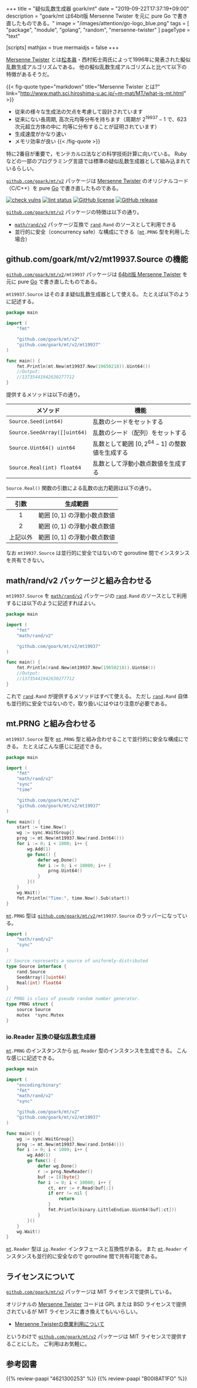 +++
title = "疑似乱数生成器 goark/mt"
date =  "2019-09-22T17:37:19+09:00"
description = "goark/mt は64bit版 Mersenne Twister を元に pure Go で書き直したものである。"
image = "/images/attention/go-logo_blue.png"
tags = [ "package", "module", "golang", "random", "mersenne-twister" ]
pageType = "text"

[scripts]
  mathjax = true
  mermaidjs = false
+++

[Mersenne Twister] とは[松本眞](http://www.math.sci.hiroshima-u.ac.jp/~m-mat/ "Makoto Matsumoto Home Page")・西村拓士両氏によって1996年に発表された擬似乱数生成アルゴリズムである。
他の擬似乱数生成アルゴリズムと比べて以下の特徴があるそうだ。

{{< fig-quote type="markdown" title="Mersenne Twister とは?" link="http://www.math.sci.hiroshima-u.ac.jp/~m-mat/MT/what-is-mt.html" >}}
- 従来の様々な生成法の欠点を考慮して設計されています
- 従来にない長周期, 高次元均等分布を持ちます（周期が $2^{19937}-1$ で、623次元超立方体の中に 均等に分布することが証明されています）
- 生成速度がかなり速い
- メモリ効率が良い
{{< /fig-quote >}}

特に2番目が重要で，モンテカルロ法などの科学技術計算に向いている。
Ruby などの一部のプログラミング言語では標準の疑似乱数生成器として組み込まれているらしい。

[`github.com/goark/mt/v2`] パッケージは [Mersenne Twister] のオリジナルコード（C/C++）を pure [Go] で書き直したものである。

[![check vulns](https://github.com/goark/mt/workflows/vulns/badge.svg)](https://github.com/goark/mt/actions)
[![lint status](https://github.com/goark/mt/workflows/lint/badge.svg)](https://github.com/goark/mt/actions)
[![GitHub license](https://img.shields.io/badge/license-MIT-blue.svg)](https://raw.githubusercontent.com/goark/mt/master/LICENSE)
[![GitHub release](https://img.shields.io/github/release/goark/mt.svg)](https://github.com/goark/mt/releases/latest)

[`github.com/goark/mt/v2`] パッケージの特徴は以下の通り。

- [`math/rand/v2`] パッケージ互換で [`rand`][`math/rand/v2`]`.Rand` のソースとして利用できる
- 並行的に安全（concurrency safe）な構成にできる（[`mt`][`github.com/goark/mt/v2`]`.PRNG` 型を利用した場合）

## github.com/goark/mt/v2/mt19937.Source の機能

[`github.com/goark/mt/v2`]`/mt19937` パッケージは [64bit版 Mersenne Twister](http://www.math.sci.hiroshima-u.ac.jp/~m-mat/MT/mt64.html) を元に pure [Go] で書き直したものである。

`mt19937.Source` はそのまま疑似乱数生成器として使える。
たとえば以下のように記述する。

```go
package main

import (
    "fmt"

    "github.com/goark/mt/v2"
    "github.com/goark/mt/v2/mt19937"
)

func main() {
    fmt.Println(mt.New(mt19937.New(19650218)).Uint64())
    //Output:
    //13735441942630277712
}
```

提供するメソッドは以下の通り。

| メソッド                     | 機能                                              |
| ---------------------------- | ------------------------------------------------- |
| `Source.Seed(int64)`         | 乱数のシードをセットする                          |
| `Source.SeedArray([]uint64)` | 乱数のシード（配列）をセットする                  |
| `Source.Uint64() uint64`     | 乱数として範囲 $[0, 2^{64}-1]$ の整数値を生成する |
| `Source.Real(int) float64`   | 乱数として浮動小数点数値を生成する                |

`Source.Real()` 関数の引数による乱数の出力範囲は以下の通り。

|   引数   | 生成範囲                       |
| :------: | ------------------------------ |
|    1     | 範囲 $[0, 1)$ の浮動小数点数値 |
|    2     | 範囲 $(0, 1)$ の浮動小数点数値 |
| 上記以外 | 範囲 $[0, 1]$ の浮動小数点数値 |

なお `mt19937.Source` は並行的に安全ではないので goroutine 間でインスタンスを共有できない。

## math/rand/v2 パッケージと組み合わせる

`mt19937.Source` を [`math/rand/v2`] パッケージの [`rand`][`math/rand/v2`]`.Rand` のソースとして利用するには以下のように記述すればよい。

```go
package main

import (
    "fmt"
    "math/rand/v2"

    "github.com/goark/mt/v2/mt19937"
)

func main() {
    fmt.Println(rand.New(mt19937.New(19650218)).Uint64())
    //Output:
    //13735441942630277712
}
```

これで [`rand`][`math/rand/v2`]`.Rand` が提供するメソッドはすべて使える。
ただし [`rand`][`math/rand/v2`]`.Rand` 自体も並行的に安全ではないので，取り扱いにはやはり注意が必要である。

## mt.PRNG と組み合わせる

`mt19937.Source` 型を [`mt`][`github.com/goark/mt/v2`]`.PRNG` 型と組み合わせることで並行的に安全な構成にできる。
たとえばこんな感じに記述できる。

```go
package main

import (
    "fmt"
    "math/rand/v2"
    "sync"
    "time"

    "github.com/goark/mt/v2"
    "github.com/goark/mt/v2/mt19937"
)

func main() {
    start := time.Now()
    wg := sync.WaitGroup{}
    prng := mt.New(mt19937.New(rand.Int64()))
    for i := 0; i < 1000; i++ {
        wg.Add(1)
        go func() {
            defer wg.Done()
            for i := 0; i < 10000; i++ {
                prng.Uint64()
            }
        }()
    }
    wg.Wait()
    fmt.Println("Time:", time.Now().Sub(start))
}
```

[`mt`][`github.com/goark/mt/v2`]`.PRNG` 型は [`github.com/goark/mt/v2`]`/mt19937.Source` のラッパーになっている。

```go
import (
    "math/rand/v2"
    "sync"
)

// Source represents a source of uniformly-distributed
type Source interface {
    rand.Source
    SeedArray([]uint64)
    Real(int) float64
}

// PRNG is class of pseudo random number generator.
type PRNG struct {
    source Source
    mutex  *sync.Mutex
}
```

### io.Reader 互換の疑似乱数生成器

[`mt`][`github.com/goark/mt/v2`]`.PRNG` のインスタンスから [`mt`][`github.com/goark/mt/v2`]`.Reader` 型のインスタンスを生成できる。
こんな感じに記述できる。

```go
package main

import (
    "encoding/binary"
    "fmt"
    "math/rand/v2"
    "sync"

    "github.com/goark/mt/v2"
    "github.com/goark/mt/v2/mt19937"
)

func main() {
    wg := sync.WaitGroup{}
    prng := mt.New(mt19937.New(rand.Int64()))
    for i := 0; i < 1000; i++ {
        wg.Add(1)
        go func() {
            defer wg.Done()
            r := prng.NewReader()
            buf := [8]byte{}
            for i := 0; i < 10000; i++ {
                ct, err := r.Read(buf[:])
                if err != nil {
                    return
                }
                fmt.Println(binary.LittleEndian.Uint64(buf[:ct]))
            }
        }()
    }
    wg.Wait()
}
```

[`mt`][`github.com/goark/mt/v2`]`.Reader` 型は [`io`]`.Reader` インタフェースと互換性がある。
また [`mt`][`github.com/goark/mt/v2`]`.Reader` インスタンスも並行的に安全なので goroutine 間で共有可能である。

## ライセンスについて

[`github.com/goark/mt/v2`] パッケージは MIT ライセンスで提供している。

オリジナルの [Mersenne Twister] コードは GPL または BSD ライセンスで提供されているが MIT ライセンスに書き換えてもいいらしい。

- [Mersenne Twisterの商業利用について](http://www.math.sci.hiroshima-u.ac.jp/~m-mat/MT/MT2002/license.html)

というわけで [`github.com/goark/mt/v2`] パッケージは MIT ライセンスで提供することにした。
ご利用はお気軽に。

[Go]: https://go.dev/
[Mersenne Twister]: http://www.math.sci.hiroshima-u.ac.jp/~m-mat/MT/mt.html "Mersenne Twister: A random number generator (since 1997/10)"
[`math/rand/v2`]: https://pkg.go.dev/math/rand/v2 "rand package - math/rand - pkg.go.dev"
[`io`]: https://golang.org/pkg/io/ "io - The Go Programming Language"
[`github.com/goark/mt/v2`]: https://github.com/goark/mt "goark/mt: Mersenne Twister; Pseudo Random Number Generator, Implemented by Golang"
[`crypto/rand`]: https://pkg.go.dev/crypto/rand "rand package - crypto/rand - pkg.go.dev"

## 参考図書

{{% review-paapi "4621300253" %}} <!-- プログラミング言語Go -->
{{% review-paapi "B00I8AT1FO" %}} <!-- 数学ガール／乱択アルゴリズム -->
